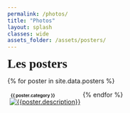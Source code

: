 ```yaml
---
permalink: /photos/
title: "Photos"
layout: splash
classes: wide
assets_folder: /assets/posters/
---
```


<div>
  <span style="font-size:2em;font-family: 'Dancing Script', cursive;font-weight: bold;">Les posters</span>

</div>

{% for poster in site.data.posters %}

  <div style="float:left;margin: 5px">
    <div>
      <span style="font-size:0.7em;font-weight: bold;"><i class="fas fa-fw fa-tags" aria-hidden="true"></i>&nbsp;{{ poster.category }}</span><br>
      <a href="{{site.baseurl}}{{page.assets_folder}}{{poster.image}}" target="_blank" class=".btn .btn--success .btn--large">
        <img src="{{site.baseurl}}{{page.assets_folder}}{{poster.thumbnail}}" alt="{{poster.description}}">
      </a>
    <!-- w300 A4 -->
    </div>
  </div>


{% endfor %}
